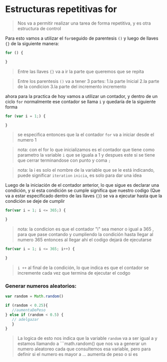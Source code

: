 # Estructuras repetitivas for

> Nos va a permitir realizar una tarea de forma repetitiva, y es otra estructura de control

Para esto vamos a utilizar el ```for```seguido de parentesis ```()``` y luego de llaves ```{}```  de la siguiente manera:

```js
for () {

}
```

> Entre las llaves ```{}``` va a ir la parte que queremos que se repita 

> Entre los parentesis ```()``` va a tener 3 partes:
> 1.la parte Inicial
> 2.la parte de la condicion
> 3.la parte del incremento incremento

ahora para la practica de hoy vamos a utilizar un contador, y dentro de un ciclo ```for``` normalmente ese contador se llama ```i``` y quedaría de la siguiente forma

```js 
for (var i = 1;) { 

}
```
> se especifica entonces que la el contador ```for``` va a iniciar desde el numero 1

>nota: con el for lo que inicializamos es el contador que tiene como parametro la variable ```i``` que se iguala a 1 y despues este si se tiene que cerrar terminandose con punto y coma ```;```

>nota: la i es solo el nombre de la variable que se le está indicando, puede significar ```iteration``` ```inicia```, es solo para dar una idea

Luego de la iniciación de el contador anterior, lo que sigue es declarar una condición, y si esta condición se cumple significa que nuestro codigo (Que va a estar especificado dentro de las llaves ```{}```) se va a ejecutar hasta que la condición se deje de cumplir

```js
for(var i = 1; i <= 365;) {

}
```
>nota: la condicion es que el contador "i" sea menor o igual a 365 , para que pase contando y cumpliendo la condición hasta llegar al numero 365 entonces al llegar ahí el codigo dejará de ejecutarse

```js
for(var i = 1; i <= 365; i++) {

}
```
> ```i ++``` al final de la condición, lo que indica es que el contador se incremente cada vez que termina de ejecutar el codgo 

### Generar numeros aleatorios:
 ```js
 var random = Math.random()

if (random < 0.25){
	//aumentaDePeso
} else if (random < 0.5) {
	// adelgazar
	}
} 
```

> La logica de esto nos indica que la variable ```random``` va a ser igual a y estamos llamando a ```math.random() que nos va a generar un numero aleatoreo cada que consultemos esa variable, pero para definir si el numero es mayor a ... aumenta de peso o si es